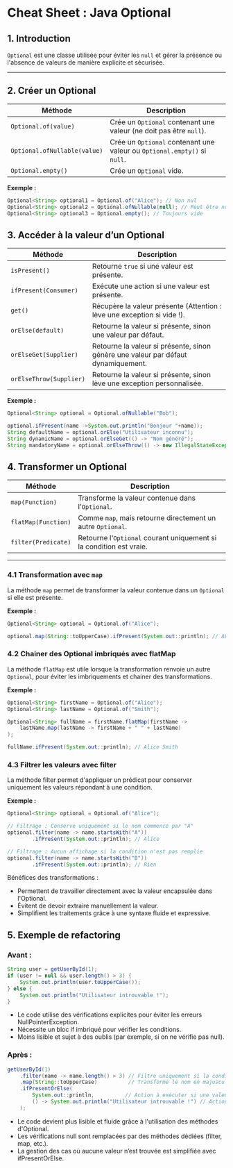 # Cheat Sheet : Java Optional

## 1. Introduction

`Optional` est une classe utilisée pour éviter les `null` et gérer la présence ou l'absence de valeurs de manière
explicite et sécurisée.

---

## 2. Créer un Optional

| Méthode                      | Description                                                              |
|------------------------------|--------------------------------------------------------------------------|
| `Optional.of(value)`         | Crée un `Optional` contenant une valeur (ne doit pas être `null`).       |
| `Optional.ofNullable(value)` | Crée un `Optional` contenant une valeur ou `Optional.empty()` si `null`. |
| `Optional.empty()`           | Crée un `Optional` vide.                                                 |

**Exemple :**

```java
Optional<String> optional1 = Optional.of("Alice"); // Non nul
Optional<String> optional2 = Optional.ofNullable(null); // Peut être nul
Optional<String> optional3 = Optional.empty(); // Toujours vide
```

## 3. Accéder à la valeur d’un Optional

| Méthode                 | Description                                                                       |
|-------------------------|-----------------------------------------------------------------------------------|
| `isPresent()`           | Retourne `true` si une valeur est présente.                                       |
| `ifPresent(Consumer)`   | Exécute une action si une valeur est présente.                                    |
| `get()`                 | Récupère la valeur présente (Attention : lève une exception si vide !).           |
| `orElse(default)`       | Retourne la valeur si présente, sinon une valeur par défaut.                      |
| `orElseGet(Supplier)`   | Retourne la valeur si présente, sinon génère une valeur par défaut dynamiquement. |
| `orElseThrow(Supplier)` | Retourne la valeur si présente, sinon lève une exception personnalisée.           |

**Exemple :**

```java
Optional<String> optional = Optional.ofNullable("Bob");

optional.ifPresent(name ->System.out.println("Bonjour "+name));
String defaultName = optional.orElse("Utilisateur inconnu");
String dynamicName = optional.orElseGet(() -> "Nom généré");
String mandatoryName = optional.orElseThrow(() -> new IllegalStateException("Valeur manquante !"));
```

## 4. Transformer un Optional

| Méthode             | Description                                                         |
|---------------------|---------------------------------------------------------------------|
| `map(Function)`     | Transforme la valeur contenue dans l'`Optional`.                    |
| `flatMap(Function)` | Comme `map`, mais retourne directement un autre `Optional`.         |
| `filter(Predicate)` | Retourne l'`Optional` courant uniquement si la condition est vraie. |

---

### 4.1 Transformation avec `map`

La méthode `map` permet de transformer la valeur contenue dans un `Optional` si elle est présente.

**Exemple :**

```java
Optional<String> optional = Optional.of("Alice");

optional.map(String::toUpperCase).ifPresent(System.out::println); // ALICE
```

### 4.2 Chainer des Optional imbriqués avec flatMap

La méthode `flatMap` est utile lorsque la transformation renvoie un autre `Optional`, pour éviter les imbriquements et
chainer des transformations.

**Exemple :**

```java
Optional<String> firstName = Optional.of("Alice");
Optional<String> lastName = Optional.of("Smith");

Optional<String> fullName = firstName.flatMap(firstName -> 
    lastName.map(lastName -> firstName + " " + lastName)
);

fullName.ifPresent(System.out::println); // Alice Smith
```

### 4.3 Filtrer les valeurs avec filter

La méthode filter permet d'appliquer un prédicat pour conserver uniquement les valeurs répondant à une condition.

**Exemple :**

```java
Optional<String> optional = Optional.of("Alice");

// Filtrage : Conserve uniquement si le nom commence par "A"
optional.filter(name -> name.startsWith("A"))
        .ifPresent(System.out::println); // Alice

// Filtrage : Aucun affichage si la condition n'est pas remplie
optional.filter(name -> name.startsWith("B"))
        .ifPresent(System.out::println); // Rien
```

Bénéfices des transformations :

- Permettent de travailler directement avec la valeur encapsulée dans l'Optional.
- Évitent de devoir extraire manuellement la valeur.
- Simplifient les traitements grâce à une syntaxe fluide et expressive.

## 5. Exemple de refactoring

### Avant :

```java
String user = getUserById(1);
if (user != null && user.length() > 3) {
    System.out.println(user.toUpperCase());
} else {
    System.out.println("Utilisateur introuvable !");
}
```

- Le code utilise des vérifications explicites pour éviter les erreurs NullPointerException.
- Nécessite un bloc if imbriqué pour vérifier les conditions.
- Moins lisible et sujet à des oublis (par exemple, si on ne vérifie pas null).

### Après :

```java
getUserById(1)
    .filter(name -> name.length() > 3) // Filtre uniquement si la condition est respectée
    .map(String::toUpperCase)          // Transforme le nom en majuscules
    .ifPresentOrElse(
        System.out::println,          // Action à exécuter si une valeur est présente
        () -> System.out.println("Utilisateur introuvable !") // Action par défaut si vide
    );
```

- Le code devient plus lisible et fluide grâce à l'utilisation des méthodes d'Optional.
- Les vérifications null sont remplacées par des méthodes dédiées (filter, map, etc.).
- La gestion des cas où aucune valeur n’est trouvée est simplifiée avec ifPresentOrElse.